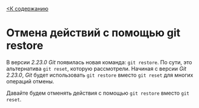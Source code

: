 [<К содержанию](./%D0%9F%D1%80%D0%BE%D1%87%D1%82%D0%B8.md)

# Отмена действий с помощью git restore

В версии *2.23.0 Git* появилась новая команда: `git restore`. По сути, это альтернатива `git reset`, которую рассмотрели. Начиная с версии *Git 2.23.0*, *Git* будет использовать `git restore` вместо `git reset` для многих операций отмены.

Давайте будем отменять действия с помощью `git restore` вместо `git reset`.
